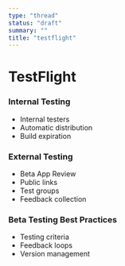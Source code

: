 ```yaml
---
type: "thread"
status: "draft"
summary: ""
title: "testflight"
---
```


# TestFlight


### Internal Testing
- Internal testers
- Automatic distribution
- Build expiration

### External Testing
- Beta App Review
- Public links
- Test groups
- Feedback collection

### Beta Testing Best Practices
- Testing criteria
- Feedback loops
- Version management

